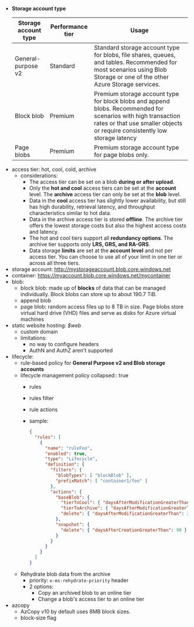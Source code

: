 - **Storage account type**
  <table aria-label="Types of storage accounts" class="table">
  <thead>
  <tr>
  <th>Storage account type</th>
  <th>Performance tier</th>
  <th>Usage</th>
  </tr>
  </thead>
  <tbody>
  <tr>
  <td>General-purpose v2</td>
  <td>Standard</td>
  <td>Standard storage account type for blobs, file shares, queues, and tables. Recommended for most scenarios using Blob Storage or one of the other Azure Storage services.</td>
  </tr>
  <tr>
  <td>Block blob</td>
  <td>Premium</td>
  <td>Premium storage account type for block blobs and append blobs. Recommended for scenarios with high transaction rates or that use smaller objects or require consistently low storage latency</td>
  </tr>
  <tr>
  <td>Page blobs</td>
  <td>Premium</td>
  <td>Premium storage account type for page blobs only.</td>
  </tr>
  </tbody>
  </table>
- access tier: hot, cool, cold, archive
	- considerations:
		- The access tier can be set on a blob **during or after upload**.
		- Only the **hot and cool** access tiers can be set at the **account** level. The **archive** access tier can only be set at the **blob** level.
		- Data in the **cool** access tier has slightly lower availability, but still has high durability, retrieval latency, and throughput characteristics similar to hot data.
		- Data in the archive access tier is stored **offline**. The archive tier offers the lowest storage costs but also the highest access costs and latency.
		- The hot and cool tiers support all **redundancy options**. The archive tier supports only **LRS, GRS, and RA-GRS**.
		- Data storage **limits** are set at the **account level** and not per access tier. You can choose to use all of your limit in one tier or across all three tiers.
- storage account: http://mystorageaccount.blob.core.windows.net
- container: https://myaccount.blob.core.windows.net/mycontainer
- blob:
	- block blob:  made up of **blocks** of data that can be managed individually. Block blobs can store up to about 190.7 TiB.
	- append blob
	- page blob: random access files up to 8 TB in size. Page blobs store virtual hard drive (VHD) files and serve as disks for Azure virtual machines
- static website hosting: *$web*
	- custom domain
	- limitations:
		- no way to configure headers
		- AuthN and AuthZ aren't supported
- lifecycle:
	- rule-based policy for **General Purpose v2 and Blob storage accounts**
	- lifecycle management policy
	  collapsed:: true
		- rules
		- rules filter
		- rule actions
		- sample: 
		  
		  ``` json
		  {
		    "rules": [
		      {
		        "name": "ruleFoo",
		        "enabled": true,
		        "type": "Lifecycle",
		        "definition": {
		          "filters": {
		            "blobTypes": [ "blockBlob" ],
		            "prefixMatch": [ "container1/foo" ]
		          },
		          "actions": {
		            "baseBlob": {
		              "tierToCool": { "daysAfterModificationGreaterThan": 30 },
		              "tierToArchive": { "daysAfterModificationGreaterThan": 90 },
		              "delete": { "daysAfterModificationGreaterThan": 2555 }
		            },
		            "snapshot": {
		              "delete": { "daysAfterCreationGreaterThan": 90 }
		            }
		          }
		        }
		      }
		    ]
		  }
		  ```
	- Rehydrate blob data from the archive
		- priority: `x-ms-rehydrate-priority` header
		- 2 options:
			- Copy an archived blob to an online tier
			- Change a blob's access tier to an online tier
- azcopy
	- AzCopy v10 by default uses 8MB block sizes.
	- block-size flag